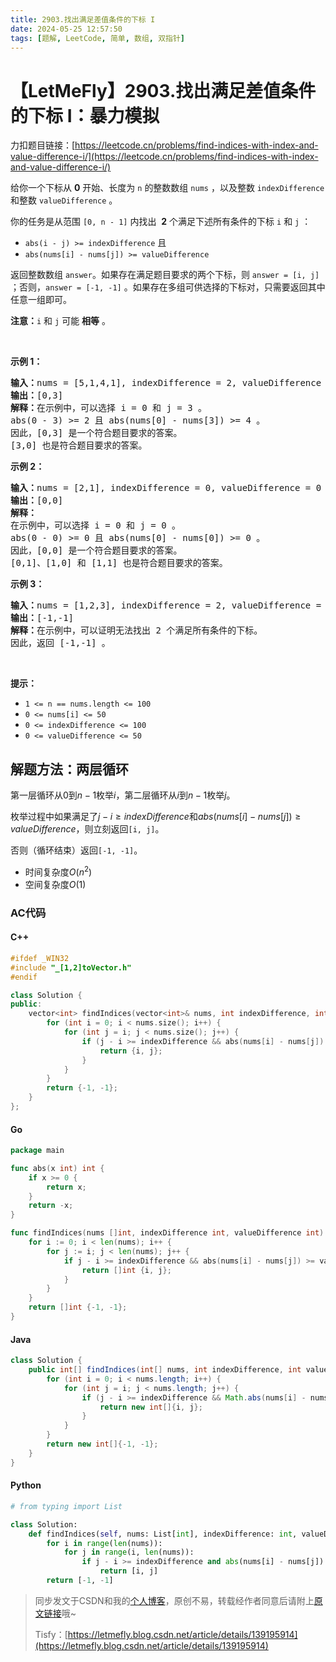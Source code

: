 ```yaml
---
title: 2903.找出满足差值条件的下标 I
date: 2024-05-25 12:57:50
tags: [题解, LeetCode, 简单, 数组, 双指针]
---
```


# 【LetMeFly】2903.找出满足差值条件的下标 I：暴力模拟

力扣题目链接：[https://leetcode.cn/problems/find-indices-with-index-and-value-difference-i/](https://leetcode.cn/problems/find-indices-with-index-and-value-difference-i/)

<p>给你一个下标从 <strong>0</strong> 开始、长度为 <code>n</code> 的整数数组 <code>nums</code> ，以及整数 <code>indexDifference</code> 和整数 <code>valueDifference</code> 。</p>

<p>你的任务是从范围 <code>[0, n - 1]</code> 内找出&nbsp; <strong>2</strong> 个满足下述所有条件的下标 <code>i</code> 和 <code>j</code> ：</p>

<ul>
	<li><code>abs(i - j) &gt;= indexDifference</code> 且</li>
	<li><code>abs(nums[i] - nums[j]) &gt;= valueDifference</code></li>
</ul>

<p>返回整数数组 <code>answer</code>。如果存在满足题目要求的两个下标，则 <code>answer = [i, j]</code> ；否则，<code>answer = [-1, -1]</code> 。如果存在多组可供选择的下标对，只需要返回其中任意一组即可。</p>

<p><strong>注意：</strong><code>i</code> 和 <code>j</code> 可能 <strong>相等</strong> 。</p>

<p>&nbsp;</p>

<p><strong>示例 1：</strong></p>

<pre>
<strong>输入：</strong>nums = [5,1,4,1], indexDifference = 2, valueDifference = 4
<strong>输出：</strong>[0,3]
<strong>解释：</strong>在示例中，可以选择 i = 0 和 j = 3 。
abs(0 - 3) &gt;= 2 且 abs(nums[0] - nums[3]) &gt;= 4 。
因此，[0,3] 是一个符合题目要求的答案。
[3,0] 也是符合题目要求的答案。
</pre>

<p><strong>示例 2：</strong></p>

<pre>
<strong>输入：</strong>nums = [2,1], indexDifference = 0, valueDifference = 0
<strong>输出：</strong>[0,0]
<strong>解释：</strong>
在示例中，可以选择 i = 0 和 j = 0 。 
abs(0 - 0) &gt;= 0 且 abs(nums[0] - nums[0]) &gt;= 0 。 
因此，[0,0] 是一个符合题目要求的答案。 
[0,1]、[1,0] 和 [1,1] 也是符合题目要求的答案。 
</pre>

<p><strong>示例 3：</strong></p>

<pre>
<strong>输入：</strong>nums = [1,2,3], indexDifference = 2, valueDifference = 4
<strong>输出：</strong>[-1,-1]
<strong>解释：</strong>在示例中，可以证明无法找出 2 个满足所有条件的下标。
因此，返回 [-1,-1] 。</pre>

<p>&nbsp;</p>

<p><strong>提示：</strong></p>

<ul>
	<li><code>1 &lt;= n == nums.length &lt;= 100</code></li>
	<li><code>0 &lt;= nums[i] &lt;= 50</code></li>
	<li><code>0 &lt;= indexDifference &lt;= 100</code></li>
	<li><code>0 &lt;= valueDifference &lt;= 50</code></li>
</ul>


    
## 解题方法：两层循环

第一层循环从$0$到$n - 1$枚举$i$，第二层循环从$i$到$n - 1$枚举$j$。

枚举过程中如果满足了$j-i\geq indexDifference$和$abs(nums[i]-nums[j])\geq valueDifference$，则立刻返回```[i, j]```。

否则（循环结束）返回```[-1, -1]```。

+ 时间复杂度$O(n^2)$
+ 空间复杂度$O(1)$

### AC代码

#### C++

```cpp
#ifdef _WIN32
#include "_[1,2]toVector.h"
#endif

class Solution {
public:
    vector<int> findIndices(vector<int>& nums, int indexDifference, int valueDifference) {
        for (int i = 0; i < nums.size(); i++) {
            for (int j = i; j < nums.size(); j++) {
                if (j - i >= indexDifference && abs(nums[i] - nums[j]) >= valueDifference) {
                    return {i, j};
                }
            }
        }
        return {-1, -1};
    }
};
```

#### Go

```go
package main

func abs(x int) int {
    if x >= 0 {
        return x;
    }
    return -x;
}

func findIndices(nums []int, indexDifference int, valueDifference int) []int {
    for i := 0; i < len(nums); i++ {
        for j := i; j < len(nums); j++ {
            if j - i >= indexDifference && abs(nums[i] - nums[j]) >= valueDifference {
                return []int {i, j};
            }
        }
    }
    return []int {-1, -1};
}

```

#### Java

```java
class Solution {
    public int[] findIndices(int[] nums, int indexDifference, int valueDifference) {
        for (int i = 0; i < nums.length; i++) {
            for (int j = i; j < nums.length; j++) {
                if (j - i >= indexDifference && Math.abs(nums[i] - nums[j]) >= valueDifference) {
                    return new int[]{i, j};
                }
            }
        }
        return new int[]{-1, -1};
    }
}
```

#### Python

```python
# from typing import List

class Solution:
    def findIndices(self, nums: List[int], indexDifference: int, valueDifference: int) -> List[int]:
        for i in range(len(nums)):
            for j in range(i, len(nums)):
                if j - i >= indexDifference and abs(nums[i] - nums[j]) >= valueDifference:
                    return [i, j]
        return [-1, -1]
```

> 同步发文于CSDN和我的[个人博客](https://blog.letmefly.xyz/)，原创不易，转载经作者同意后请附上[原文链接](https://blog.letmefly.xyz/2024/05/25/LeetCode%202903.%E6%89%BE%E5%87%BA%E6%BB%A1%E8%B6%B3%E5%B7%AE%E5%80%BC%E6%9D%A1%E4%BB%B6%E7%9A%84%E4%B8%8B%E6%A0%87I/)哦~
>
> Tisfy：[https://letmefly.blog.csdn.net/article/details/139195914](https://letmefly.blog.csdn.net/article/details/139195914)
